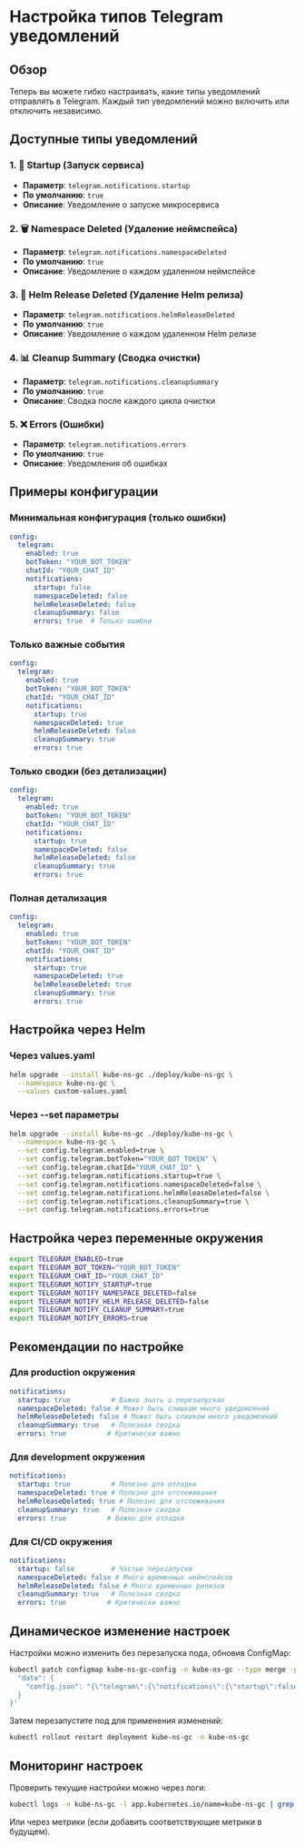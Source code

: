# Настройка типов Telegram уведомлений

## Обзор

Теперь вы можете гибко настраивать, какие типы уведомлений отправлять в Telegram. Каждый тип уведомлений можно включить или отключить независимо.

## Доступные типы уведомлений

### 1. 🚀 Startup (Запуск сервиса)
- **Параметр**: `telegram.notifications.startup`
- **По умолчанию**: `true`
- **Описание**: Уведомление о запуске микросервиса

### 2. 🗑️ Namespace Deleted (Удаление неймспейса)
- **Параметр**: `telegram.notifications.namespaceDeleted`
- **По умолчанию**: `true`
- **Описание**: Уведомление о каждом удаленном неймспейсе

### 3. 🧹 Helm Release Deleted (Удаление Helm релиза)
- **Параметр**: `telegram.notifications.helmReleaseDeleted`
- **По умолчанию**: `true`
- **Описание**: Уведомление о каждом удаленном Helm релизе

### 4. 📊 Cleanup Summary (Сводка очистки)
- **Параметр**: `telegram.notifications.cleanupSummary`
- **По умолчанию**: `true`
- **Описание**: Сводка после каждого цикла очистки

### 5. ❌ Errors (Ошибки)
- **Параметр**: `telegram.notifications.errors`
- **По умолчанию**: `true`
- **Описание**: Уведомления об ошибках

## Примеры конфигурации

### Минимальная конфигурация (только ошибки)
```yaml
config:
  telegram:
    enabled: true
    botToken: "YOUR_BOT_TOKEN"
    chatId: "YOUR_CHAT_ID"
    notifications:
      startup: false
      namespaceDeleted: false
      helmReleaseDeleted: false
      cleanupSummary: false
      errors: true  # Только ошибки
```

### Только важные события
```yaml
config:
  telegram:
    enabled: true
    botToken: "YOUR_BOT_TOKEN"
    chatId: "YOUR_CHAT_ID"
    notifications:
      startup: true
      namespaceDeleted: true
      helmReleaseDeleted: false
      cleanupSummary: true
      errors: true
```

### Только сводки (без детализации)
```yaml
config:
  telegram:
    enabled: true
    botToken: "YOUR_BOT_TOKEN"
    chatId: "YOUR_CHAT_ID"
    notifications:
      startup: true
      namespaceDeleted: false
      helmReleaseDeleted: false
      cleanupSummary: true
      errors: true
```

### Полная детализация
```yaml
config:
  telegram:
    enabled: true
    botToken: "YOUR_BOT_TOKEN"
    chatId: "YOUR_CHAT_ID"
    notifications:
      startup: true
      namespaceDeleted: true
      helmReleaseDeleted: true
      cleanupSummary: true
      errors: true
```

## Настройка через Helm

### Через values.yaml
```bash
helm upgrade --install kube-ns-gc ./deploy/kube-ns-gc \
  --namespace kube-ns-gc \
  --values custom-values.yaml
```

### Через --set параметры
```bash
helm upgrade --install kube-ns-gc ./deploy/kube-ns-gc \
  --namespace kube-ns-gc \
  --set config.telegram.enabled=true \
  --set config.telegram.botToken="YOUR_BOT_TOKEN" \
  --set config.telegram.chatId="YOUR_CHAT_ID" \
  --set config.telegram.notifications.startup=true \
  --set config.telegram.notifications.namespaceDeleted=false \
  --set config.telegram.notifications.helmReleaseDeleted=false \
  --set config.telegram.notifications.cleanupSummary=true \
  --set config.telegram.notifications.errors=true
```

## Настройка через переменные окружения

```bash
export TELEGRAM_ENABLED=true
export TELEGRAM_BOT_TOKEN="YOUR_BOT_TOKEN"
export TELEGRAM_CHAT_ID="YOUR_CHAT_ID"
export TELEGRAM_NOTIFY_STARTUP=true
export TELEGRAM_NOTIFY_NAMESPACE_DELETED=false
export TELEGRAM_NOTIFY_HELM_RELEASE_DELETED=false
export TELEGRAM_NOTIFY_CLEANUP_SUMMARY=true
export TELEGRAM_NOTIFY_ERRORS=true
```

## Рекомендации по настройке

### Для production окружения
```yaml
notifications:
  startup: true          # Важно знать о перезапусках
  namespaceDeleted: false # Может быть слишком много уведомлений
  helmReleaseDeleted: false # Может быть слишком много уведомлений
  cleanupSummary: true   # Полезная сводка
  errors: true          # Критически важно
```

### Для development окружения
```yaml
notifications:
  startup: true          # Полезно для отладки
  namespaceDeleted: true # Полезно для отслеживания
  helmReleaseDeleted: true # Полезно для отслеживания
  cleanupSummary: true   # Полезная сводка
  errors: true          # Важно для отладки
```

### Для CI/CD окружения
```yaml
notifications:
  startup: false         # Частые перезапуски
  namespaceDeleted: false # Много временных неймспейсов
  helmReleaseDeleted: false # Много временных релизов
  cleanupSummary: true   # Полезная сводка
  errors: true          # Критически важно
```

## Динамическое изменение настроек

Настройки можно изменить без перезапуска пода, обновив ConfigMap:

```bash
kubectl patch configmap kube-ns-gc-config -n kube-ns-gc --type merge -p '{
  "data": {
    "config.json": "{\"telegram\":{\"notifications\":{\"startup\":false,\"namespaceDeleted\":true}}}"
  }
}'
```

Затем перезапустите под для применения изменений:

```bash
kubectl rollout restart deployment kube-ns-gc -n kube-ns-gc
```

## Мониторинг настроек

Проверить текущие настройки можно через логи:

```bash
kubectl logs -n kube-ns-gc -l app.kubernetes.io/name=kube-ns-gc | grep "Telegram"
```

Или через метрики (если добавить соответствующие метрики в будущем).
